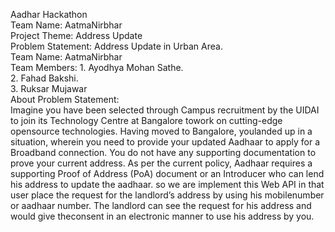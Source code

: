 Aadhar Hackathon<br>
Team Name: AatmaNirbhar<br>
Project Theme: Address Update<br>
Problem Statement: Address Update in Urban Area.<br>
Team Name: AatmaNirbhar<br>
Team Members: 1. Ayodhya Mohan Sathe.<br>
              2. Fahad Bakshi.<br>
              3. Ruksar Mujawar<br>
About Problem Statement:<br>
Imagine you have been selected through Campus recruitment by the UIDAI to join its Technology Centre at Bangalore towork on cutting-edge opensource technologies. Having moved to Bangalore, youlanded up in a situation, wherein you need to provide your updated Aadhaar to apply for a Broadband connection. You do not have any supporting documentation to prove your current address. As per the current policy, Aadhaar requires a supporting Proof of Address (PoA) document or an Introducer who can lend his address to update the aadhaar. so we are implement this Web API in that user place the request for the landlord’s address by using his mobilenumber or aadhaar number. The landlord can see the request for his address and would give theconsent in an electronic manner to use his address by you.
